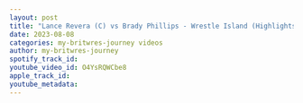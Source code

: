 ```yaml
---
layout: post
title: "Lance Revera (C) vs Brady Phillips - Wrestle Island (Highlights)"
date: 2023-08-08
categories: my-britwres-journey videos
author: my-britwres-journey
spotify_track_id: 
youtube_video_id: O4YsRQWCbe8
apple_track_id: 
youtube_metadata: 
---
```

